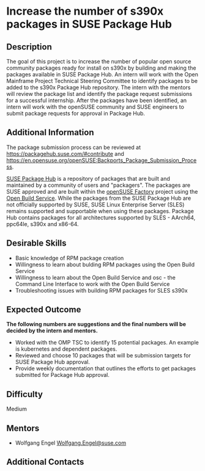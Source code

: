 # Increase the number of s390x packages in SUSE Package Hub

## Description
The goal of this project is to increase the number of popular open source community packages ready for install on s390x by building  and making the packages available in SUSE Package Hub. An intern will work with the Open Mainframe Project Technical Steering Committee to identify packages to be added to the s390x Package Hub repository. The intern with the mentors will review the package list and identify the package request submissions for a successful internship.  After the packages have been identified, an intern will work with the openSUSE community and SUSE engineers to submit package requests for approval in Package Hub.

## Additional Information
The package submission process can be reviewed at https://packagehub.suse.com/#contribute and https://en.opensuse.org/openSUSE:Backports_Package_Submission_Process.

[SUSE Package Hub](https://packagehub.suse.com/) is a repository of packages that are built and maintained by a community of users and "packagers". The packages are SUSE approved and are built within the [openSUSE Factory](https://en.opensuse.org/Portal:Factory) project using the [Open Build Service](http://openbuildservice.org/). While the packages from the SUSE Package Hub are not officially supported by SUSE, SUSE Linux Enterprise Server (SLES) remains supported and supportable when using these packages.  Package Hub contains packages for all architectures supported by SLES - AArch64, ppc64le, s390x and x86-64.

## Desirable Skills
* Basic knowledge of RPM package creation
* Willingness to learn about bulding RPM packages using the Open Build Service
* Willingness to learn about the Open Build Service and osc - the Command Line Interface to work with the Open Build Service
* Troubleshooting issues with building RPM packages for SLES s390x

## Expected Outcome
**The following numbers are suggestions and the final numbers will be decided by the intern and mentors.**
* Worked with the OMP TSC to identify 15 potential packages. An example is kubernetes and dependent packages.
* Reviewed and choose 10 packages that will be submission targets for SUSE Package Hub approval.
* Provide weekly documentation that outlines the efforts to get packages submitted for Package Hub approval.

## Difficulty
Medium

## Mentors
  * Wolfgang Engel <Wolfgang.Engel@suse.com>

## Additional Contacts
